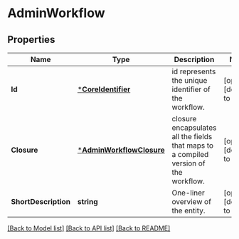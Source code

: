 # AdminWorkflow

## Properties
Name | Type | Description | Notes
------------ | ------------- | ------------- | -------------
**Id** | [***CoreIdentifier**](coreIdentifier.md) | id represents the unique identifier of the workflow. | [optional] [default to null]
**Closure** | [***AdminWorkflowClosure**](adminWorkflowClosure.md) | closure encapsulates all the fields that maps to a compiled version of the workflow. | [optional] [default to null]
**ShortDescription** | **string** | One-liner overview of the entity. | [optional] [default to null]

[[Back to Model list]](../README.md#documentation-for-models) [[Back to API list]](../README.md#documentation-for-api-endpoints) [[Back to README]](../README.md)


